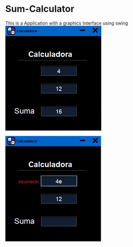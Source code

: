 # Sum-Calculator
This is a Application with a graphics Interface using swing
![alt text](https://github.com/DcSergioPC/Sum-Calculator/blob/0e352bbfee2bb415f310bc2957bb897e0f1f177c/Sum.jpg?raw=true)


![alt text](https://github.com/DcSergioPC/Sum-Calculator/blob/e149ecd490026713f47bec4924c4ec0d1cf5e117/IncorrectSum.jpg?raw=true)
